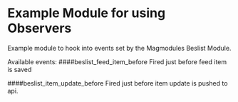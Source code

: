 # Example Module for using Observers    
Example module to hook into events set by the Magmodules Beslist Module. 

Available events:
####beslist_feed_item_before 
Fired just before feed item is saved

####beslist_item_update_before
Fired just before item update is pushed to api. 